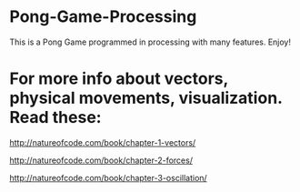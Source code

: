 # Pong-Game-Processing

This is a Pong Game programmed in processing with many features.
Enjoy!



# For more info about vectors, physical movements, visualization. Read these:
http://natureofcode.com/book/chapter-1-vectors/

http://natureofcode.com/book/chapter-2-forces/

http://natureofcode.com/book/chapter-3-oscillation/
